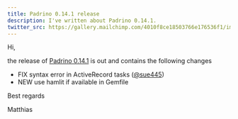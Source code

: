 ```yaml
---
title: Padrino 0.14.1 release
description: I've written about Padrino 0.14.1.
twitter_src: https://gallery.mailchimp.com/4010f8ce18503766e176536f1/images/32684573-8372-4e96-bc1b-5864ce88a1a4.jpg
---
```


Hi,

the release of [Padrino 0.14.1](http://padrinorb.com/blog/padrino-0-14-1/ "Padrino 0.14.1") is out and contains the
following changes

- FIX syntax error in ActiveRecord tasks ([@sue445](https://github.com/sue445 "@sue445"))
- NEW use hamlit if available in Gemfile

Best regards

Matthias

